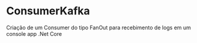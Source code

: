 # ConsumerKafka
Criação de um Consumer do tipo FanOut para recebimento de logs em um console app .Net Core

